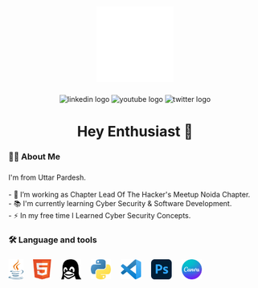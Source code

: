 <div align="center">
  <img height="150" src="img/github-mark-white.png"  />
</div>

###

<div align="center">
  <img src="https://camo.githubusercontent.com/59243a733d40bfccc7b3a0abf4f9b167cb25fa22378ce39b1fa4815188cba506/68747470733a2f2f696d672e736869656c64732e696f2f7374617469632f76313f6d6573736167653d4c696e6b6564496e266c6f676f3d6c696e6b6564696e266c6162656c3d26636f6c6f723d303037374235266c6f676f436f6c6f723d7768697465266c6162656c436f6c6f723d267374796c653d666f722d7468652d6261646765" height="25" alt="linkedin logo"  />
  <img src="https://img.shields.io/static/v1?message=Youtube&logo=youtube&label=&color=FF0000&logoColor=white&labelColor=&style=for-the-badge" height="25" alt="youtube logo"  />
  <img src="https://img.shields.io/static/v1?message=Twitter&logo=twitter&label=&color=1DA1F2&logoColor=white&labelColor=&style=for-the-badge" height="25" alt="twitter logo"  />
</div>

###

<h1 align="center">Hey Enthusiast 👋</h1>

###

<h3 align="left">👩‍💻  About Me</h3>

###

<p align="left">I'm from Uttar Pardesh. <br><br>- 🔭 I’m working as Chapter Lead Of The Hacker's Meetup Noida Chapter.<br>- 📚 I'm currently learning Cyber Security & Software Development.<br>- ⚡ In my free time I Learned Cyber Security Concepts.</p>

###

<h3 align="left">🛠 Language and tools</h3>

###

<div align="left">
  <img src="img/java-programming-language-icon.svg" height="40" alt="java logo"  />
  <img width="12" />
  <img src="img/html-icon.svg" height="40" alt="rust logo"  />
  <img width="12" />
  <img src="img/linux-icon.svg" height="40" alt="ruby logo"  />
  <img width="12" />
  <img src="img/python-programming-language-icon.svg" height="40" alt="dot-net logo"  />
  <img width="12" />
  <img src="img/visual-studio-code-icon.svg" height="40" alt="firebase logo"  />
  <img width="12" />
  <img src="img/adobe-photoshop-icon.svg" height="40" alt="amazonwebservices logo"  />
  <img width="12" />
  <img src="img/canva-icon.svg" height="40" alt="circleci logo"  />
  <img width="12" />
</div>

###


